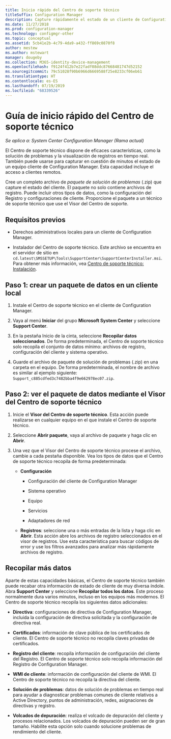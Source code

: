 ```yaml
---
title: Inicio rápido del Centro de soporte técnico
titleSuffix: Configuration Manager
description: Capture rápidamente el estado de un cliente de Configuration Manager para solucionar problemas.
ms.date: 11/27/2018
ms.prod: configuration-manager
ms.technology: configmgr-other
ms.topic: conceptual
ms.assetid: 5cb41e2b-4c79-4da9-a432-ff869c0870f8
author: mestew
ms.author: mstewart
manager: dougeby
ms.collection: M365-identity-device-management
ms.openlocfilehash: f9124f412b7e22fadf08ddc87668481747d52152
ms.sourcegitcommit: 79c51028f90b6966d6669588f25e8233cf06eb61
ms.translationtype: HT
ms.contentlocale: es-ES
ms.lasthandoff: 07/19/2019
ms.locfileid: "68339526"
---
```

# <a name="support-center-quickstart-guide"></a>Guía de inicio rápido del Centro de soporte técnico

*Se aplica a: System Center Configuration Manager (Rama actual)*

El Centro de soporte técnico dispone de eficaces características, como la solución de problemas y la visualización de registros en tiempo real. También puede usarse para capturar en cuestión de minutos el estado de un equipo cliente de Configuration Manager. Esta capacidad incluye el acceso a clientes remotos.

Cree un completo archivo de *paquete de solución de problemas* (.zip) que capture el estado del cliente. El paquete no solo contiene archivos de registro. Puede incluir otros tipos de datos, como la configuración del Registro y configuraciones de cliente. Proporcione el paquete a un técnico de soporte técnico que use el Visor del Centro de soporte.



## <a name="prerequisites"></a>Requisitos previos

- Derechos administrativos locales para un cliente de Configuration Manager.  

- Instalador del Centro de soporte técnico. Este archivo se encuentra en el servidor de sitio en `cd.latest\SMSSETUP\Tools\SupportCenter\SupportCenterInstaller.msi`. Para obtener más información, vea [Centro de soporte técnico: Instalación](/sccm/core/support/support-center#install).  



## <a name="step-1-create-a-data-bundle-on-a-local-client"></a>Paso 1: crear un paquete de datos en un cliente local

1.  Instale el Centro de soporte técnico en el cliente de Configuration Manager.  

2.  Vaya al menú **Iniciar** del grupo **Microsoft System Center** y seleccione **Support Center**.  

3.  En la pestaña Inicio de la cinta, seleccione **Recopilar datos seleccionados**. De forma predeterminada, el Centro de soporte técnico solo recopila el conjunto de datos mínimo: archivos de registro, configuración del cliente y sistema operativo.  

4.  Guarde el archivo de paquete de solución de problemas (.zip) en una carpeta en el equipo. De forma predeterminada, el nombre de archivo es similar al ejemplo siguiente: `Support_c885cdfed3c7482bba4f9e662978ec07.zip`.  



## <a name="step-2-view-the-data-bundle-using-support-center-viewer"></a>Paso 2: ver el paquete de datos mediante el Visor del Centro de soporte técnico

1.  Inicie el **Visor del Centro de soporte técnico**. Esta acción puede realizarse en cualquier equipo en el que instale el Centro de soporte técnico.  

2.  Seleccione **Abrir paquete**, vaya al archivo de paquete y haga clic en **Abrir**.  

3.  Una vez que el Visor del Centro de soporte técnico procese el archivo, cambie a cada pestaña disponible. Vea los tipos de datos que el Centro de soporte técnico recopila de forma predeterminada:  

    - **Configuración**  

        - Configuración del cliente de Configuration Manager  

        - Sistema operativo  

        - Equipo  

        - Servicios  

        - Adaptadores de red  

    - **Registros**: seleccione una o más entradas de la lista y haga clic en **Abrir**. Esta acción abre los archivos de registro seleccionados en el visor de registros. Use esta característica para buscar códigos de error y use los filtros avanzados para analizar más rápidamente archivos de registro.  



## <a name="collect-more-data"></a>Recopilar más datos

Aparte de estas capacidades básicas, el Centro de soporte técnico también puede recabar otra información de estado de cliente de muy diversa índole. Abra **Support Center** y seleccione **Recopilar todos los datos**. Este proceso normalmente dura varios minutos, incluso en los equipos más modernos. El Centro de soporte técnico recopila los siguientes datos adicionales:

- **Directiva**: configuraciones de directiva de Configuration Manager, incluida la configuración de directiva solicitada y la configuración de directiva real.  

- **Certificados**: información de clave pública de los certificados de cliente. El Centro de soporte técnico no recopila claves privadas de certificados.  

- **Registro del cliente**: recopila información de configuración del cliente del Registro. El Centro de soporte técnico solo recopila información del Registro de Configuration Manager.  

- **WMI de cliente**: información de configuración del cliente de WMI. El Centro de soporte técnico no recopila la directiva del cliente.  

- **Solución de problemas**: datos de solución de problemas en tiempo real para ayudar a diagnosticar problemas comunes de cliente relativos a Active Directory, puntos de administración, redes, asignaciones de directivas y registro.  

- **Volcados de depuración**: realiza el volcado de depuración del cliente y procesos relacionados. Los volcados de depuración pueden ser de gran tamaño. Habilite esta opción solo cuando solucione problemas de rendimiento del cliente.  

